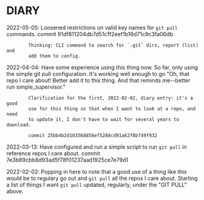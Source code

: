 # DIARY

2022-05-05: Loosened restrictions on valid key names for `git pull` commands.
            commit 91df811204db7d51c1f2eef1b16d71c9c3fa06db

            Thinking: CLI command to search for `.git` dirs, report (list) and
            add them to config.

2022-04-04: Have some experience using this thing now. So far, only using the
            simple git pull configuration. It's working well enough to go "Oh,
            that repo I care about! Better add it to this thing. And that
            reminds me--better run simple_supervisor."

            Clarification for the first, 2022-02-02, diary entry: it's a good
            use for this thing so that when I want to look at a repo, and need
            to update it, I don't have to wait for several years to download.

            commit 25bb4b2d103568856ef5288cd91a62f8bf49f932

2022-03-13: Have configured and run a simple script to run `git pull` in
            reference repos I care about.
            commit 7e3b89cbb8d93ad5f78f01237aad1925ce7e79d1

2022-02-02: Popping in here to note that a good use of a thing like this would
            be to regulary go out and `git pull` all the repos I care about.
            Starting a list of things I want `git pull` updated, regularly,
            under the "GIT PULL" above.

